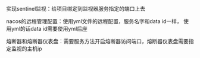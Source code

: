 实现sentinel监视：给项目绑定到监视器服务指定的端口上去

nacos的远程管理配置：使用yml文件的远程配置，服务名字和data id一样， 使用yml的话data id需要使用yml后座

熔断器和熔断器仪表盘：需要服务方法开启熔断器访问端口，熔断器仪表盘需要指定监视的主机ip

